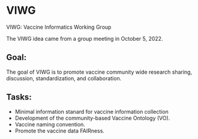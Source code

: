 # VIWG
VIWG: Vaccine Informatics Working Group

The VIWG idea came from a group meeting in October 5, 2022.

## Goal: 
The goal of VIWG is to promote vaccine community wide research sharing, discussion, standardization, and collaboration.

## Tasks:
- Minimal information stanard for vaccine information collection
- Development of the community-based Vaccine Ontology (VO).
- Vaccine naming convention.
- Promote the vaccine data FAIRness.



